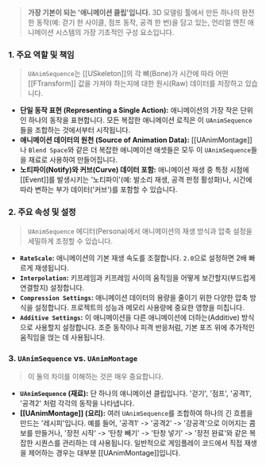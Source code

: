 
> **가장 기본이 되는 '애니메이션 클립'입니다.** 3D 모델링 툴에서 만든 하나의 완전한 동작(예: 걷기 한 사이클, 점프 동작, 공격 한 번)을 담고 있는, 언리얼 엔진 애니메이션 시스템의 가장 기초적인 구성 요소입니다.

### **1. 주요 역할 및 책임**
> `UAnimSequence`는 [[USkeleton]]의 각 뼈(Bone)가 시간에 따라 어떤 [[FTransform]] 값을 가져야 하는지에 대한 원시(Raw) 데이터를 저장하고 있습니다.
* **단일 동작 표현 (Representing a Single Action):**
    애니메이션의 가장 작은 단위인 하나의 동작을 표현합니다. 모든 복잡한 애니메이션 로직은 이 `UAnimSequence`들을 조합하는 것에서부터 시작됩니다.
* **애니메이션 데이터의 원천 (Source of Animation Data):**
    [[UAnimMontage]]나 `Blend Space`와 같은 더 복잡한 애니메이션 애셋들은 모두 이 `UAnimSequence`들을 재료로 사용하여 만들어집니다.
* **노티파이(Notify)와 커브(Curve) 데이터 포함:**
    애니메이션 재생 중 특정 시점에 [[Event]]를 발생시키는 '노티파이'(예: 발소리 재생, 공격 판정 활성화)나, 시간에 따라 변하는 부가 데이터('커브')를 포함할 수 있습니다.

### **2. 주요 속성 및 설정**
> `UAnimSequence` 에디터(Persona)에서 애니메이션의 재생 방식과 압축 설정을 세밀하게 조정할 수 있습니다.
* **`RateScale`:**
    애니메이션의 기본 재생 속도를 조절합니다. `2.0`으로 설정하면 2배 빠르게 재생됩니다.
* **`Interpolation`:**
    키프레임과 키프레임 사이의 움직임을 어떻게 보간할지(부드럽게 연결할지) 설정합니다.
* **`Compression Settings`:**
    애니메이션 데이터의 용량을 줄이기 위한 다양한 압축 방식을 설정합니다. 프로젝트의 성능과 메모리 사용량에 중요한 영향을 미칩니다.
* **`Additive Settings`:**
    이 애니메이션을 다른 애니메이션에 더하는(Additive) 방식으로 사용할지 설정합니다. 조준 동작이나 피격 반응처럼, 기본 포즈 위에 추가적인 움직임을 얹는 데 사용됩니다.

### **3. `UAnimSequence` vs. `UAnimMontage`**
> 이 둘의 차이를 이해하는 것은 매우 중요합니다.
* **`UAnimSequence` (재료):**
    단 하나의 애니메이션 클립입니다. '걷기', '점프', '공격1', '공격2' 처럼 각각의 동작을 나타냅니다.
* **[[UAnimMontage]] (요리):**
    여러 `UAnimSequence`를 조합하여 하나의 긴 흐름을 만드는 '레시피'입니다. 예를 들어, '공격1' -> '공격2' -> '강공격'으로 이어지는 콤보를 만들거나, '장전 시작' -> '탄창 빼기' -> '탄창 넣기' -> '장전 완료'와 같은 복잡한 시퀀스를 관리하는 데 사용됩니다. 일반적으로 게임플레이 코드에서 직접 재생을 제어하는 경우는 대부분 [[UAnimMontage]]입니다.
